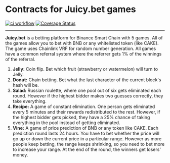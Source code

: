 # Contracts for Juicy.bet games

[![ci workflow](https://github.com/juicybet/contracts/actions/workflows/ci.yml/badge.svg)](https://github.com/juicybet/contracts/actions/workflows/ci.yml) [![Coverage Status](https://coveralls.io/repos/github/juicybet/contracts/badge.svg?branch=main)](https://coveralls.io/github/juicybet/contracts?branch=main)

---

**Juicy.bet** is a betting platform for Binance Smart Chain with 5 games. All of the games allow you to bet with BNB or any whitelisted token (like CAKE). The game uses Chainlink VRF for random number generation. All games have a common referral system where the referrer gets 1% of the winnings of the referral.

1. **Jelly:** Coin flip. Bet which fruit (strawberry or watermelon) will turn to Jelly.
2. **Donut:** Chain betting. Bet what the last character of the current block's hash will be.
3. **Salad:** Russian roulette, where one pool out of six gets eliminated each round. However if the highest bidder makes two guesses correctly, they take everything.
4. **Recipe:** A game of constant elimination. One person gets eliminated every 5 minutes and their rewards redistributed to the rest. However, if the highest bidder gets picked, they have a 25% chance of taking everything in the pool instead of getting eliminated.
5. **Vine:** A game of price prediction of BNB or any token like CAKE. Each prediction round lasts 24 hours. You have to bet whether the price will go up or down the current price in a particular range. However as more people keep betting, the range keeps shrinking, so you need to bet more to increase your range. At the end of the round, the winners get losers' money.


